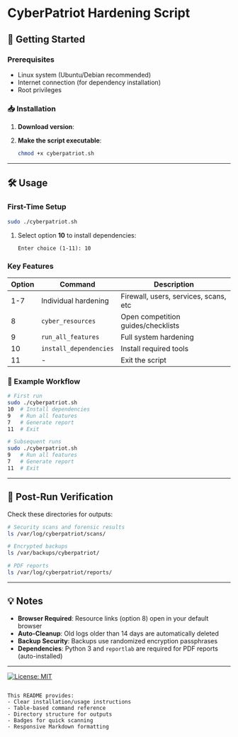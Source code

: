 # CyberPatriot Hardening Script

## 🚀 Getting Started

### Prerequisites
- Linux system (Ubuntu/Debian recommended)
- Internet connection (for dependency installation)
- Root privileges

### 📥 Installation
1. **Download version**:
   

2. **Make the script executable**:
   ```bash
   chmod +x cyberpatriot.sh
   ```

---

## 🛠 Usage

### First-Time Setup
```bash
sudo ./cyberpatriot.sh
```
1. Select option **10** to install dependencies:  
   ```
   Enter choice (1-11): 10
   ```

### Key Features
| Option | Command              | Description                          |
|--------|----------------------|--------------------------------------|
| 1-7    | Individual hardening | Firewall, users, services, scans, etc |
| 8      | `cyber_resources`    | Open competition guides/checklists   |
| 9      | `run_all_features`   | Full system hardening                |
| 10     | `install_dependencies` | Install required tools             |
| 11     | -                    | Exit the script                     |

### 🔄 Example Workflow
```bash
# First run
sudo ./cyberpatriot.sh
10  # Install dependencies
9   # Run all features
7   # Generate report
11  # Exit

# Subsequent runs
sudo ./cyberpatriot.sh
9   # Run all features
7   # Generate report
11  # Exit
```

---

## 📂 Post-Run Verification
Check these directories for outputs:
```bash
# Security scans and forensic results
ls /var/log/cyberpatriot/scans/

# Encrypted backups
ls /var/backups/cyberpatriot/

# PDF reports
ls /var/log/cyberpatriot/reports/
```

---

## 💡 Notes
- **Browser Required**: Resource links (option 8) open in your default browser
- **Auto-Cleanup**: Old logs older than 14 days are automatically deleted
- **Backup Security**: Backups use randomized encryption passphrases
- **Dependencies**: Python 3 and `reportlab` are required for PDF reports (auto-installed)

---

[![License: MIT](https://img.shields.io/badge/License-MIT-yellow.svg)](https://opensource.org/licenses/MIT)
``` 

This README provides:  
- Clear installation/usage instructions  
- Table-based command reference  
- Directory structure for outputs  
- Badges for quick scanning  
- Responsive Markdown formatting
